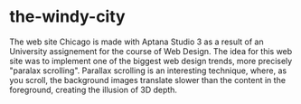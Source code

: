 the-windy-city
==============
The web site Chicago is made with Aptana Studio 3 as a result of an University assignement for the course of Web Design.
The idea for this web site was to implement one of the biggest web design trends, more precisely "paralax scrolling".
Parallax scrolling is an interesting technique, where, as you scroll, the background images translate slower than the 
content in the foreground, creating the illusion of 3D depth. 


